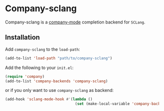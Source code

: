 # Company-sclang #

Company-sclang is a [company-mode](http://company-mode.github.io/)
completion backend for `SCLang`.

## Installation ##

Add `company-sclang` to the `load-path`:

```lisp
(add-to-list 'load-path "path/to/company-sclang")
```

Add the following to your `init.el`:

```lisp
(require 'company)
(add-to-list 'company-backends 'company-sclang)
```

or if you only want to use `company-sclang` as backend:

```lisp
(add-hook 'sclang-mode-hook #'(lambda ()
                                (set (make-local-variable 'company-backends) '(company-sclang)')))
```
